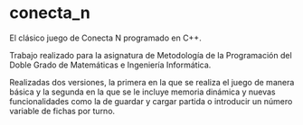 # conecta_n
El clásico juego de Conecta N programado en C++.

Trabajo realizado para la asignatura de Metodología de la Programación del Doble Grado de Matemáticas e Ingeniería Informática.

Realizadas dos versiones, la primera en la que se realiza el juego de manera básica y la segunda en la que se le incluye memoria dinámica y nuevas funcionalidades como la de guardar y cargar partida o introducir un número variable de fichas por turno.
